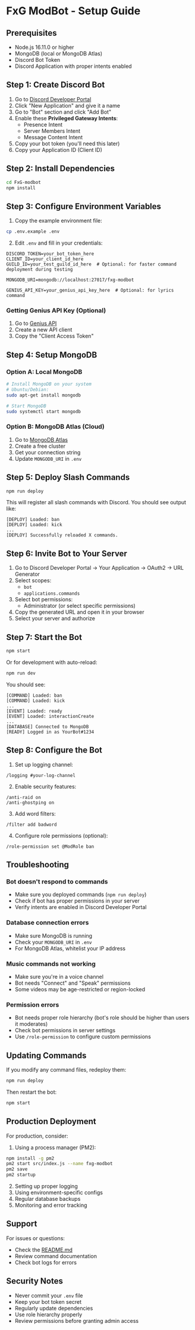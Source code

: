 # FxG ModBot - Setup Guide

## Prerequisites

- Node.js 16.11.0 or higher
- MongoDB (local or MongoDB Atlas)
- Discord Bot Token
- Discord Application with proper intents enabled

## Step 1: Create Discord Bot

1. Go to [Discord Developer Portal](https://discord.com/developers/applications)
2. Click "New Application" and give it a name
3. Go to "Bot" section and click "Add Bot"
4. Enable these **Privileged Gateway Intents**:
   - Presence Intent
   - Server Members Intent
   - Message Content Intent
5. Copy your bot token (you'll need this later)
6. Copy your Application ID (Client ID)

## Step 2: Install Dependencies

```bash
cd FxG-modbot
npm install
```

## Step 3: Configure Environment Variables

1. Copy the example environment file:
```bash
cp .env.example .env
```

2. Edit `.env` and fill in your credentials:
```env
DISCORD_TOKEN=your_bot_token_here
CLIENT_ID=your_client_id_here
GUILD_ID=your_test_guild_id_here  # Optional: for faster command deployment during testing

MONGODB_URI=mongodb://localhost:27017/fxg-modbot

GENIUS_API_KEY=your_genius_api_key_here  # Optional: for lyrics command
```

### Getting Genius API Key (Optional)

1. Go to [Genius API](https://genius.com/api-clients)
2. Create a new API client
3. Copy the "Client Access Token"

## Step 4: Setup MongoDB

### Option A: Local MongoDB
```bash
# Install MongoDB on your system
# Ubuntu/Debian:
sudo apt-get install mongodb

# Start MongoDB
sudo systemctl start mongodb
```

### Option B: MongoDB Atlas (Cloud)
1. Go to [MongoDB Atlas](https://www.mongodb.com/cloud/atlas)
2. Create a free cluster
3. Get your connection string
4. Update `MONGODB_URI` in `.env`

## Step 5: Deploy Slash Commands

```bash
npm run deploy
```

This will register all slash commands with Discord. You should see output like:
```
[DEPLOY] Loaded: ban
[DEPLOY] Loaded: kick
...
[DEPLOY] Successfully reloaded X commands.
```

## Step 6: Invite Bot to Your Server

1. Go to Discord Developer Portal → Your Application → OAuth2 → URL Generator
2. Select scopes:
   - `bot`
   - `applications.commands`
3. Select bot permissions:
   - Administrator (or select specific permissions)
4. Copy the generated URL and open it in your browser
5. Select your server and authorize

## Step 7: Start the Bot

```bash
npm start
```

Or for development with auto-reload:
```bash
npm run dev
```

You should see:
```
[COMMAND] Loaded: ban
[COMMAND] Loaded: kick
...
[EVENT] Loaded: ready
[EVENT] Loaded: interactionCreate
...
[DATABASE] Connected to MongoDB
[READY] Logged in as YourBot#1234
```

## Step 8: Configure the Bot

1. Set up logging channel:
```
/logging #your-log-channel
```

2. Enable security features:
```
/anti-raid on
/anti-ghostping on
```

3. Add word filters:
```
/filter add badword
```

4. Configure role permissions (optional):
```
/role-permission set @ModRole ban
```

## Troubleshooting

### Bot doesn't respond to commands
- Make sure you deployed commands (`npm run deploy`)
- Check if bot has proper permissions in your server
- Verify intents are enabled in Discord Developer Portal

### Database connection errors
- Make sure MongoDB is running
- Check your `MONGODB_URI` in `.env`
- For MongoDB Atlas, whitelist your IP address

### Music commands not working
- Make sure you're in a voice channel
- Bot needs "Connect" and "Speak" permissions
- Some videos may be age-restricted or region-locked

### Permission errors
- Bot needs proper role hierarchy (bot's role should be higher than users it moderates)
- Check bot permissions in server settings
- Use `/role-permission` to configure custom permissions

## Updating Commands

If you modify any command files, redeploy them:
```bash
npm run deploy
```

Then restart the bot:
```bash
npm start
```

## Production Deployment

For production, consider:
1. Using a process manager (PM2):
```bash
npm install -g pm2
pm2 start src/index.js --name fxg-modbot
pm2 save
pm2 startup
```

2. Setting up proper logging
3. Using environment-specific configs
4. Regular database backups
5. Monitoring and error tracking

## Support

For issues or questions:
- Check the [README.md](README.md)
- Review command documentation
- Check bot logs for errors

## Security Notes

- Never commit your `.env` file
- Keep your bot token secret
- Regularly update dependencies
- Use role hierarchy properly
- Review permissions before granting admin access

